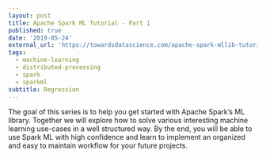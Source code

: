 ```yaml
---
layout: post
title: Apache Spark ML Tutorial - Part 1
published: true
date: '2019-05-24'
external_url: 'https://towardsdatascience.com/apache-spark-mllib-tutorial-ec6f1cb336a9'
tags:
  - machine-learning
  - distributed-processing
  - spark
  - sparkml
subtitle: Regression
---
```

The goal of this series is to help you get started with Apache Spark’s ML library. Together we will explore how to solve various interesting machine learning use-cases in a well structured way. By the end, you will be able to use Spark ML with high confidence and learn to implement an organized and easy to maintain workflow for your future projects.
